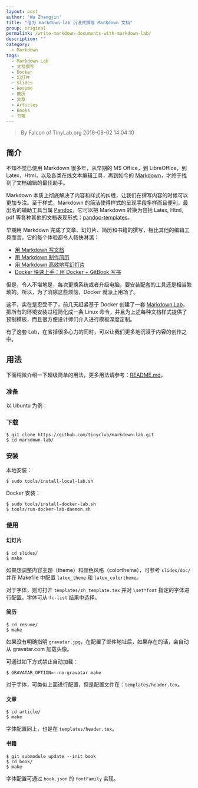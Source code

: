```yaml
---
layout: post
author: 'Wu Zhangjin'
title: "借力 markdown-lab 沉浸式撰写 Markdown 文档"
group: original
permalink: /write-markdown-documents-with-markdown-lab/
description: ""
category:
  - Markdown
tags:
  - Markdown Lab
  - 文档撰写
  - Docker
  - 幻灯片
  - Slides
  - Resume
  - 简历
  - 文章
  - Articles
  - Books
  - 书籍
---
```


> By Falcon of TinyLab.org
> 2016-08-02 14:04:10

## 简介

不知不觉已使用 Markdown 很多年，从早期的 M$ Office，到 LibreOffice，到 Latex，Html，以及各类在线文本编辑工具，再到如今的 [Markdown][10]，才终于找到了文档编辑的最佳助手。

Markdown 本质上彻底解决了内容和样式的纠缠，让我们在撰写内容的时候可以更加专注。至于样式，Markdown 的简洁使得样式的呈现手段多样而且便利，最出名的辅助工具当属 [Pandoc][8]，它可以把 Markdown 转换为包括 Latex, Html, pdf 等各种其他的文档表现形式：[pandoc-templates][9]。

早期用 Markdown 完成了文章、幻灯片、简历和书籍的撰写，相比其他的编辑工具而言，它的每个体验都令人畅快淋漓：

* [用 Markdown 写文档][4]
* [用 Markdown 制作简历][5]
* [用 Markdown 高效地写幻灯片][6]
* [Docker 快速上手：用 Docker + GitBook 写书][7]

但是，令人不堪地是，每次更换系统或者升级电脑，要安装配套的工具还是相当繁琐的。所以，为了消除这些烦恼，Docker 就派上用场了。

这不，实在是忍受不了，前几天赶紧基于 Docker 创建了一套 [Markdown Lab][1]，把所有的环境安装过程简化成一条 Linux 命令，并且为上述每种文档样式提供了预制模板，而且很方便设计师们介入进行模板深度定制。

有了这套 Lab，在省掉很多心力的同时，可以让我们更多地沉浸于内容的创作之中。

## 用法

下面稍微介绍一下超级简单的用法，更多用法请参考：[README.md][2]。

### 准备

以 Ubuntu 为例：

### 下载

    $ git clone https://github.com/tinyclub/markdown-lab.git
    $ cd markdown-lab/

### 安装

本地安装：

    $ sudo tools/install-local-lab.sh

Docker 安装：

    $ sudo tools/install-docker-lab.sh
    $ tools/run-docker-lab-daemon.sh

### 使用

#### 幻灯片

    $ cd slides/
    $ make

如果想调整内容主题（theme）和颜色风格（colortheme），可参考 `slides/doc/` 并在 Makefile 中配置 `latex_theme` 和 `latex_colortheme`。

对于字体，则可打开 `templates/zh_template.tex` 并对 `\set*font` 指定的字体进行配置。字体可从 `fc-list` 结果中选择。

#### 简历

    $ cd resume/
    $ make

如果没有明确指明 `gravatar.jpg`，在配置了邮件地址后，如果存在的话，会自动从 gravatar.com 加载头像。

可通过如下方式禁止自动加载：

    $ GRAVATAR_OPTION=--no-gravatar make

对于字体，可类似上面进行配置，但是配置文件在：`templates/header.tex`。

#### 文章

    $ cd article/
    $ make

字体配置同上，也是在 `templates/header.tex`。

#### 书籍

    $ git submodule update --init book
    $ cd book/
    $ make

字体配置可通过 `book.json` 的 `fontFamily` 实现。


[1]: http://tinylab.org/markdown-lab
[2]: https://github.com/tinyclub/markdown-lab/blob/master/README.md
[3]: https://github.com/tinyclub/markdown-lab
[4]: http://tinylab.org/use-markdown-to-write-document/
[5]: http://tinylab.org/write-resume-with-markdown/
[6]: http://tinylab.org/use-markdown-to-write-slides/
[7]: http://tinylab.org/docker-quick-start-docker-gitbook-writing-a-book/
[8]: http://pandoc.org/demo/example19/Pandoc_0027s-Markdown.html
[9]: https://github.com/jgm/pandoc-templates
[10]: http://wowubuntu.com/markdown/

